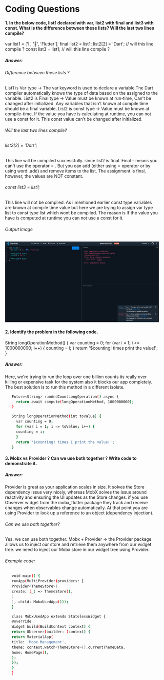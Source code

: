 # Coding Questions

#### 1. In the below code, list1 declared with var, list2 with final and list3 with const. What is the difference between these lists? Will the last two lines compile?

var list1 = ['I', '💙', 'Flutter'];
final list2 = list1;
list2[2] = 'Dart'; // will this line compile ?
const list3 = list1; // will this line compile ?
##### Answer:
###### Difference between these lists ?
  List1 is Var type   -> The var keyword is used to declare a variable.The Dart compiler automatically knows the type of data based on the assigned to the variable.
  List2 is Final type -> Value must be known at run-time, Can't be changed after initialized. Any variables that isn't known at compile time should be a final variable.
  List2 is const type -> Value must be known at compile-time. If the value you have is calculating at runtime, you can not use a const for it. 
                         This const value can't be changed after initialized.
                             
###### Will the last two lines compile?
###### list2[2] = 'Dart';
This line will be compiled successfully. since list2 is final.
Final - means you can't use the operator = . But you can add (either using = operator or by using word .add) and remove items to the list. The assignment is final, however, the values are NOT constant.
###### const list3 = list1;
This line will not be compiled. As i mentioned earlier const type variables are known at compile time value but here we are trying to assign var type list to 
const type list which wont be compiled. The reason is If the value you have is computed at runtime you can not use a const for it.

###### Output Image
![Output Screenshot](https://github.com/ragulsarma/Flutter-coding_QA/blob/main/Screenshot%202022-08-29%20at%208.48.47%20PM.png)

#### 2. Identify the problem in the following code. 
String longOperationMethod() {
      var counting = 0;
      for (var i = 1; i <= 1000000000; i++) {
      counting = i;
      }
      return '$counting! times print the value!';
      }

##### Answer:
   Here, we're trying to run the loop over one billion counts its really over killing or expensive task for the system also it blocks our app completely.
   The best solution is to run this method in a different isolate.
```sh
   Future<String> runAndCountLongOperation() async {
     return await compute(longOperationMethod, 1000000000);
   }
```
```sh
   String longOperationMethod(int toValue) {
     var counting = 0;
     for (var i = 1; i <= toValue; i++) {
     counting = i;
     }
     return '$counting! times I print the value!';
   }
```

#### 3. Mobx vs Provider ? Can we use both together ? Write code to demonstrate it.
##### Answer:
Provider is great as your application scales in size. It solves the Store dependency issue very nicely, 
whereas MobX solves the issue around reactivity and ensuring the UI updates as the Store changes.
if you use Observer widget from the mobx_flutter package they track and receive changes when observables change automatically.
At that point you are using Provider to look up a reference to an object (dependency injection).

###### Can we use both together?
Yes. we can use both together.
Mobx + Provider => the Provider package allows us to inject our store and retrieve them anywhere from our widget tree.
we need to inject our Mobx store in our widget tree using Provider.
###### Example code:

```sh
   void main() {
   runApp(MultiProvider(providers: [
   Provider<ThemeStore>(
   create: (_) => ThemeStore(),
   )
   ], child: MobxUsedApp()));
   }
```
```sh
   class MobxUsedApp extends StatelessWidget {
   @override
   Widget build(BuildContext context) {
   return Observer(builder: (context) {
   return MaterialApp(
   title: 'Mobx Management',
   theme: context.watch<ThemeStore>().currentThemeData,
   home: HomePage(),
   );
   });
   }
   }
```
